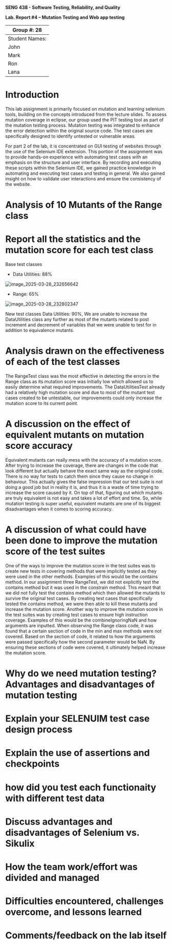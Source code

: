 **SENG 438 - Software Testing, Reliability, and Quality**

**Lab. Report \#4 – Mutation Testing and Web app testing**

| Group \#:  28        |
| ----------------- |
| Student Names:      |
| John            |   
| Mark            |   
| Ron             |   
| Lana            |   

# Introduction
This lab assignment is primarily focused on mutation and learning selenium tools, building on the concepts introduced from the lecture slides. To assess mutation coverage in eclipse, our group used the PIT testing tool as part of the mutation testing process. Mutation testing was integrated to enhance the error detection within the original source code. The test cases are specifically designed to identify untested or vulnerable areas.

For part 2 of the lab, it is concentrated on GUI testing of websites through the use of the Selenium IDE extension. This portion of the assignment was to provide hands-on experience with automating test cases with an emphasis on the structure and user interface. By recording and executing these scripts within the Selenium IDE, we gained practice knowledge in automating and executing test cases and testing in general. We also gained insight on how to validate user interactions and ensure the consistency of the website. 



# Analysis of 10 Mutants of the Range class 




# Report all the statistics and the mutation score for each test class
Base test classes
- Data Utilities: 88%
  
![image_2025-03-28_232656642](https://github.com/user-attachments/assets/5dc47d81-9c89-4d57-8347-e3bd1a677ee6)
- Range: 65%
  
![image_2025-03-28_232802347](https://github.com/user-attachments/assets/73db8f8f-c2f3-469a-b506-1ebbf73de661)

New test classes
Data Utilities: 90%, We are unable to increase the DataUtilities class any further as most of the mutants related to post increment and decrement of variables that we were unable to test for in addition to equivalence mutants. 

# Analysis drawn on the effectiveness of each of the test classes
 The RangeTest class was the most effective in detecting the errors in the Range class as its mutation score was initially low which allowed us to easily determine what required improvements. The DataUtilitiesTest already had a relatively high mutation score and due to most of the mutant test cases created to be untestable, our improvements could only increase the mutation score to its current point.

# A discussion on the effect of equivalent mutants on mutation score accuracy
 Equivalent mutants can really mess with the accuracy of a mutation score. After trying to increase the coverage, there are changes in the code that look different but actually behave the exact same way as the original code. There is no way for tests to catch them since they cause no change in behaviour. This actually gives the false impression that our test suite is not doing a good job but in reality it is, and thus it is a waste of time trying to increase the score caused by it. On top of that, figuring out which mutants are truly equivalent is not easy and takes a lot of effort and time. So, while mutation testing is super useful, equivalent mutants are one of its biggest disadvantages when it comes to scoring accuracy.

# A discussion of what could have been done to improve the mutation score of the test suites
 One of the ways to improve the mutation score in the test suites was to create new tests in covering methods that were implicitly tested as they were used in the other methods. Examples of this would be the contains method. In our assignment three RangeTest, we did not explicitly test the contains method but it was used in the constrain method. This meant that we did not fully test the contains method which then allowed the mutants to survive the original test cases. By creating test cases that specifically tested the contains method, we were then able to kill these mutants and increase the mutation score. Another way to improve the mutation score in the test suites was by creating test cases to ensure high instruction coverage. Examples of this would be the combineIgnoringNaN and how arguments are inputted. When observing the Range class code, it was found that a certain section of code in the min and max methods were not covered. Based on the section of code, it related to how the arguments were passed specifically how the second parameter would be NaN. By ensuring these sections of code were covered, it ultimately helped increase the mutation score. 

# Why do we need mutation testing? Advantages and disadvantages of mutation testing

# Explain your SELENUIM test case design process

# Explain the use of assertions and checkpoints

# how did you test each functionaity with different test data

# Discuss advantages and disadvantages of Selenium vs. Sikulix

# How the team work/effort was divided and managed


# Difficulties encountered, challenges overcome, and lessons learned

# Comments/feedback on the lab itself
